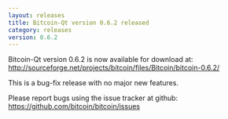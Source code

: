 ```yaml
---
layout: releases
title: Bitcoin-Qt version 0.6.2 released
category: releases
version: 0.6.2
---
```

Bitcoin-Qt version 0.6.2 is now available for download at:
<http://sourceforge.net/projects/bitcoin/files/Bitcoin/bitcoin-0.6.2/>

This is a bug-fix release with no major new features.

Please report bugs using the issue tracker at github:
<https://github.com/bitcoin/bitcoin/issues>

